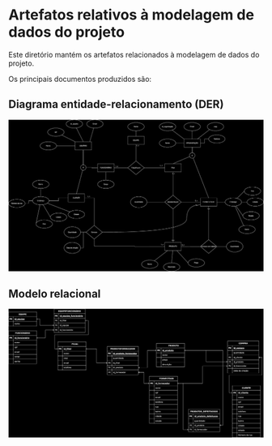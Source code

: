 # Artefatos relativos à modelagem de dados do projeto

Este diretório mantém os artefatos relacionados à modelagem de dados do projeto. 

Os principais documentos produzidos são:

## Diagrama entidade-relacionamento (DER)
<img alt="diagrama entidade-relacionamento (DER)" src="erd.drawio.svg"/>

## Modelo relacional
<img alt="modelo relacional" src="erd.drawio.relational.svg"/>
